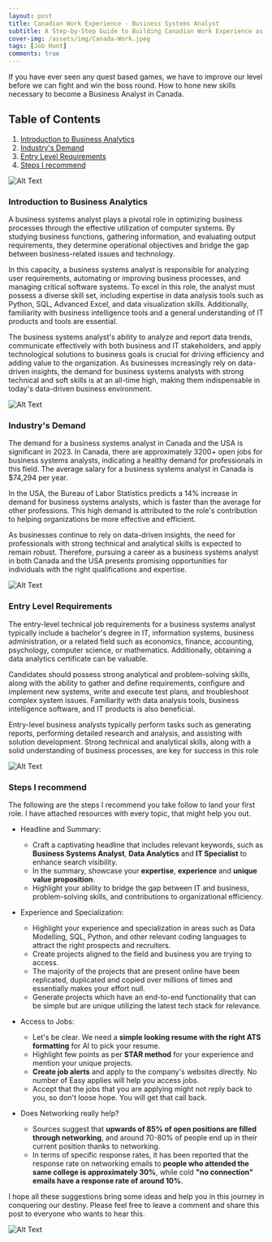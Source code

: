 ```yaml
---
layout: post
title: Canadian Work Experience - Business Systems Analyst
subtitle: A Step-by-Step Guide to Building Canadian Work Experience as a Business Systems Analyst
cover-img: /assets/img/Canada-Work.jpeg
tags: [Job Hunt]
comments: true
---
```


If you have ever seen any quest based games, we have to improve our level before we can fight and win the boss round. How to hone new skills necessary to become a Business Analyst in Canada.

## Table of Contents
1. [Introduction to Business Analytics](#introduction)
2. [Industry's Demand](#industrys-demand)
3. [Entry Level Requirements](#entry-level-requirements)
4. [Steps I recommend](#steps-i-recommend)


![Alt Text](https://media.giphy.com/media/eW3M2u8Xk9z3y/giphy.gif?cid=790b7611495xwlhte9lnj6frea59iue8lz5hfijwghdsl680&ep=v1_gifs_search&rid=giphy.gif&ct=g)

### Introduction to Business Analytics

A business systems analyst plays a pivotal role in optimizing business processes through the effective utilization of computer systems. By studying business functions, gathering information, and evaluating output requirements, they determine operational objectives and bridge the gap between business-related issues and technology. 

In this capacity, a business systems analyst is responsible for analyzing user requirements, automating or improving business processes, and managing critical software systems. To excel in this role, the analyst must possess a diverse skill set, including expertise in data analysis tools such as Python, SQL, Advanced Excel, and data visualization skills. Additionally, familiarity with business intelligence tools and a general understanding of IT products and tools are essential. 

The business systems analyst's ability to analyze and report data trends, communicate effectively with both business and IT stakeholders, and apply technological solutions to business goals is crucial for driving efficiency and adding value to the organization. As businesses increasingly rely on data-driven insights, the demand for business systems analysts with strong technical and soft skills is at an all-time high, making them indispensable in today's data-driven business environment.


![Alt Text](https://media.giphy.com/media/v1.Y2lkPTc5MGI3NjExOXJpbGt5d3BhMHY1cWRwbGJwc3c5dW93NGJiZmFycTI2bzZmczF4NyZlcD12MV9naWZzX3NlYXJjaCZjdD1n/3og0IExSrnfW2kUaaI/giphy.gif)

### Industry's Demand  

The demand for a business systems analyst in Canada and the USA is significant in 2023. In Canada, there are approximately 3200+ open jobs for business systems analysts, indicating a healthy demand for professionals in this field. The average salary for a business systems analyst in Canada is $74,294 per year.

In the USA, the Bureau of Labor Statistics predicts a 14% increase in demand for business systems analysts, which is faster than the average for other professions. This high demand is attributed to the role's contribution to helping organizations be more effective and efficient. 

As businesses continue to rely on data-driven insights, the need for professionals with strong technical and analytical skills is expected to remain robust. Therefore, pursuing a career as a business systems analyst in both Canada and the USA presents promising opportunities for individuals with the right qualifications and expertise.


![Alt Text](https://media.giphy.com/media/v1.Y2lkPTc5MGI3NjExbG01Zm83NGYyOGt3YWlvY2t3bG50MTJ3b2IycTBmd20xeHk1c3ZhbSZlcD12MV9naWZzX3NlYXJjaCZjdD1n/WyrdDeIxGOlQA/giphy.gif)

### Entry Level Requirements

The entry-level technical job requirements for a business systems analyst typically include a bachelor's degree in IT, information systems, business administration, or a related field such as economics, finance, accounting, psychology, computer science, or mathematics. Additionally, obtaining a data analytics certificate can be valuable. 

Candidates should possess strong analytical and problem-solving skills, along with the ability to gather and define requirements, configure and implement new systems, write and execute test plans, and troubleshoot complex system issues. Familiarity with data analysis tools, business intelligence software, and IT products is also beneficial. 

Entry-level business analysts typically perform tasks such as generating reports, performing detailed research and analysis, and assisting with solution development. Strong technical and analytical skills, along with a solid understanding of business processes, are key for success in this role

![Alt Text](https://media.giphy.com/media/rY8LZ8UmAIruM/giphy.gif?cid=790b7611j9p9sabnr5uhnctvezy4k9vzpxmxh13ufmdq4zpf&ep=v1_gifs_search&rid=giphy.gif&ct=g)

### Steps I recommend

The following are the steps I recommend you take follow to land your first role. I have attached resources with every topic, that might help you out.

* Headline and Summary:

    * Craft a captivating headline that includes relevant keywords, such as **Business Systems Analyst**, **Data Analytics** and **IT Specialist** to enhance search visibility. 
    * In the summary, showcase your **expertise**, **experience** and **unique value proposition**. 
    * Highlight your ability to bridge the gap between IT and business, problem-solving skills, and contributions to organizational efficiency.


* Experience and Specialization:

    * Highlight your experience and specialization in areas such as Data Modelling, SQL, Python, and other relevant coding languages to attract the right prospects and recruiters.
    * Create projects aligned to the field and business you are trying to access. 
    * The majority of the projects that are present online have been replicated, duplicated and copied over millions of times and essentially makes your effort null.
    * Generate projects which have an end-to-end functionality that can be simple but are unique utilizing the latest tech stack for relevance.


* Access to Jobs:

    * Let's be clear. We need a **simple looking resume with the right ATS formatting** for AI to pick your resume.
    * Highlight few points as per **STAR method** for your experience and mention your unique projects.
    * **Create job alerts** and apply to the company's websites directly. No number of Easy applies will help you access jobs.
    * Accept that the jobs that you are applying might not reply back to you, so don't loose hope. You will get that call back.


* Does Networking really help?

    * Sources suggest that **upwards of 85% of open positions are filled through networking**, and around 70-80% of people end up in their current position thanks to networking.
    * In terms of specific response rates, it has been reported that the response rate on networking emails to **people who attended the same college is approximately 30%**, while cold **"no connection" emails have a response rate of around 10%**.

I hope all these suggestions bring some ideas and help you in this journey in conquering our destiny. Please feel free to leave a comment and share this post to everyone who wants to hear this. 

![Alt Text](https://media.giphy.com/media/a0h7sAqON67nO/giphy.gif?cid=790b761117sgbguauuxhvhcuahu33orrbd3vym014v4vpo1u&ep=v1_gifs_search&rid=giphy.gif&ct=g)
